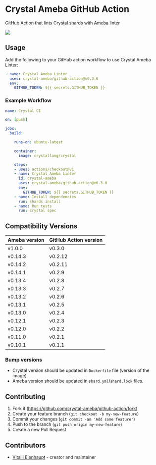 # Crystal Ameba GitHub Action

GitHub Action that lints Crystal shards with [Ameba](https://github.com/crystal-ameba/ameba) linter

![](https://github.com/crystal-ameba/github-action/raw/master/assets/sample.png)

## Usage

Add the following to your GitHub action workflow to use Crystal Ameba Linter:

``` yaml
- name: Crystal Ameba Linter
  uses: crystal-ameba/github-action@v0.3.0
  env:
    GITHUB_TOKEN: ${{ secrets.GITHUB_TOKEN }}
```

### Example Workflow

``` yaml
name: Crystal CI

on: [push]

jobs:
  build:

    runs-on: ubuntu-latest

    container:
      image: crystallang/crystal

    steps:
    - uses: actions/checkout@v1
    - name: Crystal Ameba Linter
      id: crystal-ameba
      uses: crystal-ameba/github-action@v0.3.0
      env:
        GITHUB_TOKEN: ${{ secrets.GITHUB_TOKEN }}
    - name: Install dependencies
      run: shards install
    - name: Run tests
      run: crystal spec
```

## Compatibility Versions

| Ameba version | GitHub Action version |
|---------------|-----------------------|
| v1.0.0        | v0.3.0                |
| v0.14.3       | v0.2.12               |
| v0.14.2       | v0.2.11               |
| v0.14.1       | v0.2.9                |
| v0.13.4       | v0.2.8                |
| v0.13.3       | v0.2.7                |
| v0.13.2       | v0.2.6                |
| v0.13.1       | v0.2.5                |
| v0.13.0       | v0.2.4                |
| v0.12.1       | v0.2.3                |
| v0.12.0       | v0.2.2                |
| v0.11.0       | v0.2.1                |
| v0.10.1       | v0.1.1                |

### Bump versions

* Crystal version should be updated in `Dockerfile` file (version of the image).
* Ameba version should be updated in `shard.yml`/`shard.lock` files.

## Contributing

1. Fork it (<https://github.com/crystal-ameba/github-action/fork>)
2. Create your feature branch (`git checkout -b my-new-feature`)
3. Commit your changes (`git commit -am 'Add some feature'`)
4. Push to the branch (`git push origin my-new-feature`)
5. Create a new Pull Request

## Contributors

- [Vitalii Elenhaupt](https://github.com/veelenga) - creator and maintainer
